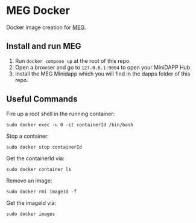 # MEG Docker

Docker image creation for [MEG](https://github.com/minima-global/emh).

## Install and run MEG

1. Run `docker compose up` at the root of this repo.
2. Open a browser and go to `127.0.0.1:9004` to open your MiniDAPP Hub
3. Install the MEG Minidapp which you will find in the dapps folder of this repo.

## Useful Commands

Fire up a root shell in the running container:

`sudo docker exec -u 0 -it containerId /bin/bash`

Stop a container:

`sudo docker stop containerId`

Get the containerId via:

`sudo docker container ls`

Remove an image:

`sudo docker rmi imageId -f`

Get the imageId via:

`sudo docker images`
